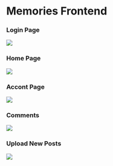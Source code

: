 # Memories Frontend

### Login Page
<img src="https://firebasestorage.googleapis.com/v0/b/auth-setup-cdc76.appspot.com/o/files%2FOm7R6fUX3dTP8zM6Nyb3JqFTQOA2%2FSocial%20Media%20SS%2Floginpage.png?alt=media&token=7ff1bd80-d4d4-4eb8-9520-cf4422a9d405" />


### Home Page
<img src="https://firebasestorage.googleapis.com/v0/b/auth-setup-cdc76.appspot.com/o/files%2FOm7R6fUX3dTP8zM6Nyb3JqFTQOA2%2FSocial%20Media%20SS%2Fhomepage.png?alt=media&token=b67f49d5-7f83-426e-a7b3-53982d344545" />


### Accont Page
<img src="https://firebasestorage.googleapis.com/v0/b/auth-setup-cdc76.appspot.com/o/files%2FOm7R6fUX3dTP8zM6Nyb3JqFTQOA2%2FSocial%20Media%20SS%2Faccount.png?alt=media&token=5072ffeb-dcfe-47f6-ab29-e7eeb1c67c76" />


### Comments
<img src="https://firebasestorage.googleapis.com/v0/b/auth-setup-cdc76.appspot.com/o/files%2FOm7R6fUX3dTP8zM6Nyb3JqFTQOA2%2FSocial%20Media%20SS%2Fcomments.png?alt=media&token=aed11cb0-cce8-4d86-8549-0572be9767fa" />


### Upload New Posts
<img src="https://firebasestorage.googleapis.com/v0/b/auth-setup-cdc76.appspot.com/o/files%2FOm7R6fUX3dTP8zM6Nyb3JqFTQOA2%2FSocial%20Media%20SS%2Fupload.png?alt=media&token=9e4b8d53-720c-4a67-bdae-4e108e1d9ffe">